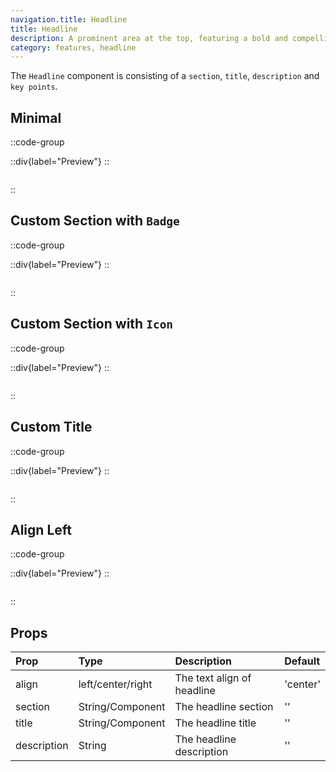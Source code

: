 ```yaml
---
navigation.title: Headline
title: Headline
description: A prominent area at the top, featuring a bold and compelling headline that immediately communicates the main message or value proposition to capture the visitor’s attention.
category: features, headline
---
```


The `Headline` component is consisting of a `section`, `title`, `description` and `key points`.

## Minimal

::code-group

::div{label="Preview"}
<Playground url="/landing/headline" aspect="5/2"></Playground>
::

```vue [Code]

```

::

## Custom Section with `Badge`

::code-group

::div{label="Preview"}
<Playground url="/landing/headline/HeadlineWithBadge" aspect="5/2"></Playground>
::

```vue [Code]

```

::

## Custom Section with `Icon`

::code-group

::div{label="Preview"}
<Playground url="/landing/headline/HeadlineWithIcon" aspect="5/2"></Playground>
::

```vue [Code]

```

::

## Custom Title

::code-group

::div{label="Preview"}
<Playground url="/landing/headline/HeadlineCustomTitle" aspect="5/2"></Playground>
::

```vue [Code]

```

::

## Align Left

::code-group

::div{label="Preview"}
<Playground url="/landing/headline/HeadlineAlignLeft" aspect="5/2"></Playground>
::

```vue [Code]

```

::

## Props

| Prop        | Type              | Description                | Default  |
| :---------- | :---------------- | :------------------------- | :------- |
| align       | left/center/right | The text align of headline | 'center' |
| section     | String/Component  | The headline section       | ''       |
| title       | String/Component  | The headline title         | ''       |
| description | String            | The headline description   | ''       |
